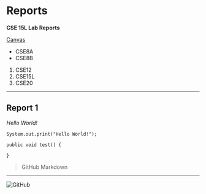# Reports

**CSE 15L Lab Reports**

[Canvas](https://canvas.ucsd.edu)

* CSE8A
* CSE8B

1. CSE12
2. CSE15L
3. CSE20

---
## Report 1

_Hello World!_

`System.out.print("Hello World!");`

```
public void test() {

}
```

> GitHub
> Markdown

---

![GitHub](https://aidanfinn.com/wp-content/uploads/2022/01/GitHub-logo.png)
